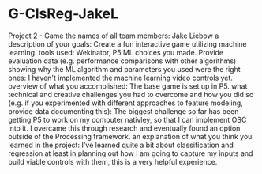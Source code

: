 # G-ClsReg-JakeL
Project 2 - Game
the names of all team members: Jake Liebow
a description of your goals: Create a fun interactive game utilizing machine learning.
tools used: Wekinator, P5
ML choices you made. Provide evaluation data (e.g. performance comparisons with other algorithms) showing why the ML algorithm and parameters you used were the right ones: I haven't implemented the machine learning video controls yet.
overview of what you accomplished: The base game is set up in P5.
what technical and creative challenges you had to overcome and how you did so (e.g. if you experimented with different approaches to feature modeling, provide data documenting this): The biggest challenge so far has been getting P5 to work on my computer nativley, so that I can implement OSC into it. I overcame this through research and eventually found an option outside of the Processing framework.
an explanation of what you think you learned in the project: I've learned quite a bit about classification and regression at least in planning out how I am going to capture my inputs and build viable controls with them, this is a very helpful experience. 
